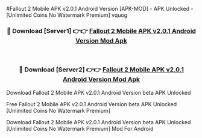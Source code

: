#Fallout 2 Mobile APK v2.0.1 Android Version [APK-MOD] - APK Unlocked - [Unlimited Coins No Watermark Premium] vquog



<div align="center">

<h3>🔴 Download [Server1] 👉👉 <a href="https://momento.my/?title=Fallout_2_Mobile_APK_v2.0.1_Android_Version">Fallout 2 Mobile APK v2.0.1 Android Version Mod Apk</a></h3><br>

<h3>🔴 Download [Server2] 👉👉 <a href="https://momento.my/?title=Fallout_2_Mobile_APK_v2.0.1_Android_Version">Fallout 2 Mobile APK v2.0.1 Android Version Mod Apk</a></h3>
</div>



Download Fallout 2 Mobile APK v2.0.1 Android Version beta APK Unlocked

Free Fallout 2 Mobile APK v2.0.1 Android Version beta APK Unlocked [Unlimited Coins No Watermark Premium]

Download Fallout 2 Mobile APK v2.0.1 Android Version beta APK Unlocked [Unlimited Coins No Watermark Premium] Mod For Android
